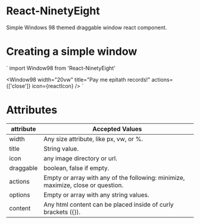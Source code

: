 # React-NinetyEight
Simple Windows 98 themed draggable window react component.

# Creating a simple window



`
import Window98 from 'React-NinetyEight'

<Window98
width="20vw"
title="Pay me epitath records!"
actions={['close']}
icon={reactIcon}
/>
`


# Attributes

| attribute      | Accepted Values                            
| ----           | ---------------               
| width          | Any  size attribute, like px, vw, or %.                               
| title          | String value.          
| icon           | any image directory or url.                               
| draggable      | boolean, false if empty.          
| actions        | Empty or array with any of the following: minimize, maximize, close or question.
| options        | Empty or array with any string values.
| content        | Any html content can be placed inside of curly brackets ({}).

